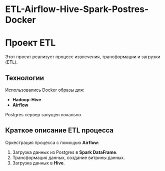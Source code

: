 # ETL-Airflow-Hive-Spark-Postres-Docker

# Проект ETL

Этот проект реализует процесс извлечения, трансформации и загрузки (ETL).

## Технологии

Использовались Docker образы для:
- **Hadoop-Hive**
- **Airflow**

Postgres сервер запущен локально.

## Краткое описание ETL процесса

Оркестрация процесса с помощью **Airflow**:
1. Загрузка данных из Postgres в **Spark DataFrame**.
2. Трансформация данных, создание витрины данных.
3. Загрузка данных в **Hive**.

